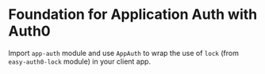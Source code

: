 # Foundation for Application Auth with Auth0

Import `app-auth` module and use `AppAuth` to wrap the use of `lock` (from `easy-auth0-lock` module) in your client app.


